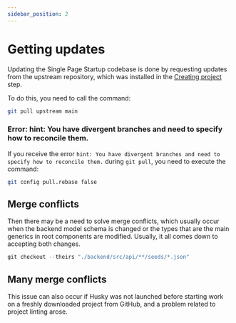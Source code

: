 ```yaml
---
sidebar_position: 2
---
```


# Getting updates

Updating the Single Page Startup codebase is done by requesting updates from the upstream repository, which was installed in the [Creating project](/docs/introduction/installation) step.

To do this, you need to call the command:

```bash
git pull upstream main
```

### Error: hint: You have divergent branches and need to specify how to reconcile them.

If you receive the error `hint: You have divergent branches and need to specify how to reconcile them.` during `git pull`, you need to execute the command:

```bash
git config pull.rebase false
```

## Merge conflicts

Then there may be a need to solve merge conflicts, which usually occur when the backend model schema is changed or the types that are the main generics in root components are modified. Usually, it all comes down to accepting both changes.

```jsx
git checkout --theirs "./backend/src/api/**/seeds/*.json"
```

## Many merge conflicts

This issue can also occur if Husky was not launched before starting work on a freshly downloaded project from GitHub, and a problem related to project linting arose.
